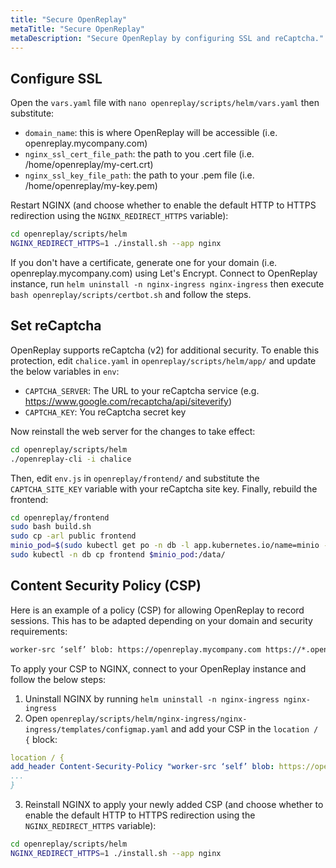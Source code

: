 ```yaml
---
title: "Secure OpenReplay"
metaTitle: "Secure OpenReplay"
metaDescription: "Secure OpenReplay by configuring SSL and reCaptcha."
---
```


## Configure SSL

Open the `vars.yaml` file with `nano openreplay/scripts/helm/vars.yaml` then substitute:
- `domain_name`: this is where OpenReplay will be accessible (i.e. openreplay.mycompany.com)
- `nginx_ssl_cert_file_path`: the path to you .cert file (i.e. /home/openreplay/my-cert.crt)
- `nginx_ssl_key_file_path`: the path to your .pem file (i.e. /home/openreplay/my-key.pem)

Restart NGINX (and choose whether to enable the default HTTP to HTTPS redirection using the `NGINX_REDIRECT_HTTPS` variable):

```bash
cd openreplay/scripts/helm
NGINX_REDIRECT_HTTPS=1 ./install.sh --app nginx
```

If you don't have a certificate, generate one for your domain (i.e. openreplay.mycompany.com) using Let's Encrypt. Connect to OpenReplay instance, run `helm uninstall -n nginx-ingress nginx-ingress` then execute `bash openreplay/scripts/certbot.sh` and follow the steps.

## Set reCaptcha

OpenReplay supports reCaptcha (v2) for additional security. To enable this protection, edit `chalice.yaml` in `openreplay/scripts/helm/app/` and update the below variables in `env`:
- `CAPTCHA_SERVER`: The URL to your reCaptcha service (e.g. https://www.google.com/recaptcha/api/siteverify)
- `CAPTCHA_KEY`: You reCaptcha secret key

Now reinstall the web server for the changes to take effect:

```bash
cd openreplay/scripts/helm
./openreplay-cli -i chalice
```

Then, edit `env.js` in `openreplay/frontend/` and substitute the `CAPTCHA_SITE_KEY` variable with your reCaptcha site key. Finally, rebuild the frontend:

```bash
cd openreplay/frontend
sudo bash build.sh
sudo cp -arl public frontend
minio_pod=$(sudo kubectl get po -n db -l app.kubernetes.io/name=minio -n db --output custom-columns=name:.metadata.name | tail -n+2)
sudo kubectl -n db cp frontend $minio_pod:/data/
```

## Content Security Policy (CSP)

Here is an example of a policy (CSP) for allowing OpenReplay to record sessions. This has to be adapted depending on your domain and security requirements:

```HTML
worker-src ‘self’ blob: https://openreplay.mycompany.com https://*.openreplay.com; script-src ‘self’ https://openreplay.mycompany.com https://*.openreplay.com;
```

To apply your CSP to NGINX, connect to your OpenReplay instance and follow the below steps:

1. Uninstall NGINX by running `helm uninstall -n nginx-ingress nginx-ingress`
2. Open `openreplay/scripts/helm/nginx-ingress/nginx-ingress/templates/configmap.yaml` and add your CSP in the `location / {` block:

```yaml
location / {
add_header Content-Security-Policy "worker-src ‘self’ blob: https://openreplay.mycompany.com https://*.openreplay.com; script-src ‘self’ https://openreplay.mycompany.com https://*.openreplay.com;";
...
}
```

3. Reinstall NGINX to apply your newly added CSP (and choose whether to enable the default HTTP to HTTPS redirection using the `NGINX_REDIRECT_HTTPS` variable):

```bash
cd openreplay/scripts/helm
NGINX_REDIRECT_HTTPS=1 ./install.sh --app nginx
```